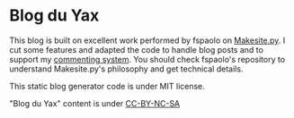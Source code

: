 # Blog du Yax

This blog is built on excellent work performed by fspaolo on [Makesite.py](https://github.com/fspaolo/makesite). 
I cut some features and adapted the code to handle blog posts and to support my [commenting system](https://github.com/kianby/stacosys). You should check fspaolo's repository to understand Makesite.py's philosophy and get technical details.   

This static blog generator code is under MIT license.

"Blog du Yax" content is under [CC-BY-NC-SA](https://creativecommons.org/licenses/by-nc-sa/3.0)

